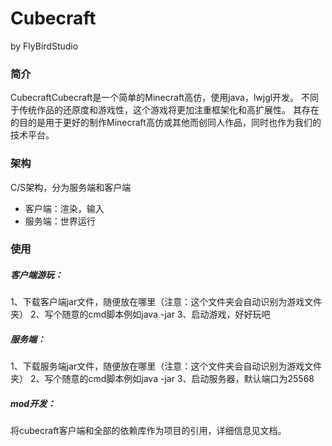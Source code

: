 # Cubecraft
by FlyBirdStudio

### 简介
CubecraftCubecraft是一个简单的Minecraft高仿，使用java，lwjgl开发。
不同于传统作品的还原度和游戏性，这个游戏将更加注重框架化和高扩展性。
其存在的目的是用于更好的制作Minecraft高仿或其他而创同人作品，同时也作为我们的技术平台。

### 架构
C/S架构，分为服务端和客户端
- 客户端：渲染，输入
- 服务端：世界运行

### 使用
##### 客户端游玩：
1、下载客户端jar文件，随便放在哪里（注意：这个文件夹会自动识别为游戏文件夹）
2、写个随意的cmd脚本例如java -jar
3、启动游戏，好好玩吧
##### 服务端：
1、下载服务端jar文件，随便放在哪里（注意：这个文件夹会自动识别为游戏文件夹）
2、写个随意的cmd脚本例如java -jar
3、启动服务器，默认端口为25568
##### mod开发：
将cubecraft客户端和全部的依赖库作为项目的引用，详细信息见文档。